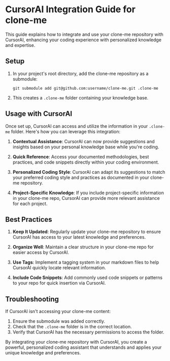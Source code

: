 # CursorAI Integration Guide for clone-me

This guide explains how to integrate and use your clone-me repository with CursorAI, enhancing your coding experience with personalized knowledge and expertise.

## Setup

1. In your project's root directory, add the clone-me repository as a submodule:
   ```
   git submodule add git@github.com:username/clone-me.git .clone-me
   ```
2. This creates a `.clone-me` folder containing your knowledge base.

## Usage with CursorAI

Once set up, CursorAI can access and utilize the information in your `.clone-me` folder. Here's how you can leverage this integration:

1. **Contextual Assistance**: CursorAI can now provide suggestions and insights based on your personal knowledge base while you're coding.

2. **Quick Reference**: Access your documented methodologies, best practices, and code snippets directly within your coding environment.

3. **Personalized Coding Style**: CursorAI can adapt its suggestions to match your preferred coding style and practices as documented in your clone-me repository.

4. **Project-Specific Knowledge**: If you include project-specific information in your clone-me repo, CursorAI can provide more relevant assistance for each project.

## Best Practices

1. **Keep It Updated**: Regularly update your clone-me repository to ensure CursorAI has access to your latest knowledge and preferences.

2. **Organize Well**: Maintain a clear structure in your clone-me repo for easier access by CursorAI.

3. **Use Tags**: Implement a tagging system in your markdown files to help CursorAI quickly locate relevant information.

4. **Include Code Snippets**: Add commonly used code snippets or patterns to your repo for quick insertion via CursorAI.

## Troubleshooting

If CursorAI isn't accessing your clone-me content:

1. Ensure the submodule was added correctly.
2. Check that the `.clone-me` folder is in the correct location.
3. Verify that CursorAI has the necessary permissions to access the folder.

By integrating your clone-me repository with CursorAI, you create a powerful, personalized coding assistant that understands and applies your unique knowledge and preferences.